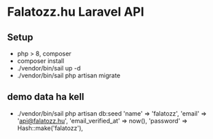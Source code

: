 # Falatozz.hu Laravel API

## Setup
- php > 8, composer
- composer install
- ./vendor/bin/sail up -d
- ./vendor/bin/sail php artisan migrate

## demo data ha kell
-  ./vendor/bin/sail php artisan db:seed
            'name' => 'falatozz',
            'email' => 'api@falatozz.hu',
            'email_verified_at' => now(),
            'password' => Hash::make('falatozz'),